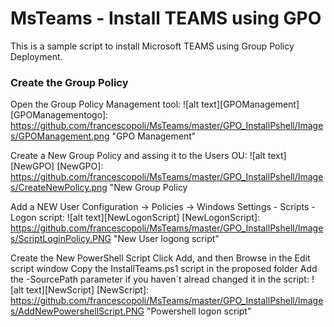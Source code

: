 # MsTeams - Install TEAMS using GPO

This is a sample script to install Microsoft TEAMS using Group Policy Deployment.


### Create the Group Policy

Open the Group Policy Management tool:
    ![alt text][GPOManagement]
    [GPOManagementogo]: https://github.com/francescopoli/MsTeams/master/GPO_InstallPshell/Images/GPOManagement.png "GPO Management"

Create a New Group Policy and assing it to the Users OU: 
    ![alt text][NewGPO]
    [NewGPO]: https://github.com/francescopoli/MsTeams/master/GPO_InstallPshell/Images/CreateNewPolicy.png "New Group Policy

Add a NEW User Configuration -> Policies -> Windows Settings - Scripts - Logon script:
    ![alt text][NewLogonScript]
    [NewLogonScript]: https://github.com/francescopoli/MsTeams/master/GPO_InstallPshell/Images/ScriptLoginPolicy.PNG "New User logong script"

Create the New PowerShell Script
Click Add, and then Browse in the Edit script window
Copy the InstallTeams.ps1 script in the proposed folder
Add the -SourcePath parameter if you haven`t alread changed it in the script:
    ![alt text][NewScript]
    [NewScript]: https://github.com/francescopoli/MsTeams/master/GPO_InstallPshell/Images/AddNewPowershellScript.PNG "Powershell logon script"

